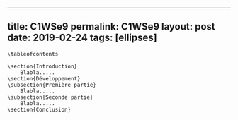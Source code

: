 ---
 title: C1WSe9
 permalink: C1WSe9
 layout: post
 date: 2019-02-24
 tags: [ellipses]
 ---

```latex\renewcommand{\contentsname}{Sommaire}
\tableofcontents

\section{Introduction}
    Blabla.....
\section{Développement}
\subsection{Première partie}
    Blabla.....
\subsection{Seconde partie}
    Blabla.....
\section{Conclusion}
```